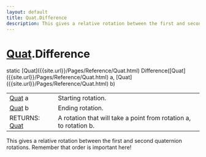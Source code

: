 ```yaml
---
layout: default
title: Quat.Difference
description: This gives a relative rotation between the first and second quaternion rotations. Remember that order is important here!
---
```

# [Quat]({{site.url}}/Pages/Reference/Quat.html).Difference

<div class='signature' markdown='1'>
static [Quat]({{site.url}}/Pages/Reference/Quat.html) Difference([Quat]({{site.url}}/Pages/Reference/Quat.html) a, [Quat]({{site.url}}/Pages/Reference/Quat.html) b)
</div>

|  |  |
|--|--|
|[Quat]({{site.url}}/Pages/Reference/Quat.html) a|Starting rotation.|
|[Quat]({{site.url}}/Pages/Reference/Quat.html) b|Ending rotation.|
|RETURNS: [Quat]({{site.url}}/Pages/Reference/Quat.html)|A rotation that will take a point from rotation a, to rotation b.|

This gives a relative rotation between the first and second quaternion rotations.
Remember that order is important here!



